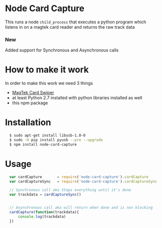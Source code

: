 # Node Card Capture

This runs a node `child_process` that executes a python program which
listens in on a magtek card reader and returns the raw track data

### New

Added support for Synchronous and Asynchronous calls

# How to make it work

In order to make this work we need 3 things

* [MagTek Card Swiper](https://www.amazon.com/Magnetic-Stripe-Swipe-Card-Reader/dp/B001876VG6)
* at least Python 2.7 installed with python libraries installed as well
* this npm package

# Installation
```bash
  $ sudo apt-get install libusb-1.0-0   
  $ sudo -H pip install pyusb --pre --upgrade   
  $ npm install node-card-capture   
```

# Usage

```javascript
  var cardCapture       = require('node-card-capture').cardCapture
  var cardCaptureSync   = require('node-card-capture').cardCaptureSync

  // Synchronous call aka Stops everything until it's done
  var trackdata = cardCaptureSync()


  // Asynchronous call aka will return when done and is non blocking
  cardCapture(function(trackdata){
      console.log(trackdata)
  })
```
